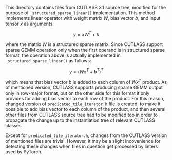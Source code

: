 This directory contains files from CUTLASS 3.1 source tree, modified
for the purpose of `_structured_sparse_linear()` implementation.  This
method implements linear operator with weight matrix $W$, bias vector
$b$, and input tensor $x$ as arguments:

$$y=xW^{T}+b$$

where the matrix $W$ is a structured sparse matrix.  Since CUTLASS
support sparse GEMM operation only when the first operand is in
structured sparse format, the operation above is actually implemented
in `_structured_sparse_linear()` as follows:

$$y=(Wx^{T}+b^{T})^{T}$$

which means that bias vector $b$ is added to each column of $Wx^{T}$
product.  As of mentioned version, CUTLASS supports producing sparse
GEMM output only in row-major format, but on the other side for this
format it only provides for adding bias vector to each row of the
product.  For this reason, changed version of
`predicated_tile_iterator.h` file is created, to make it possible to
add bias vector to each column of the product, and then several other
files from CUTLASS source tree had to be modified too in order to
propagate the change up to the instantiation tree of relevant CUTLASS
classes.

Except for `predicated_tile_iterator.h`, changes from the CUTLASS
version of mentioned files are trivial.  However, it may be a slight
incovenience for detecting these changes when files in question get
processed by linters used by PyTorch.
